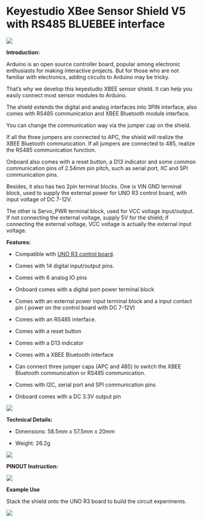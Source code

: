 # **Keyestudio XBee Sensor Shield V5 with RS485 BLUEBEE interface**

![](media/d6ad85d4a2bff5d470c6e99fc437640d.jpeg)

**Introduction:**

Arduino is an open source controller board, popular among electronic enthusiasts
for making interactive projects. But for those who are not familiar with
electronics, adding circuits to Arduino may be tricky.

That’s why we develop this keyestudio XBEE sensor shield. It can help you easily
connect most sensor modules to Arduino.

The shield extends the digital and analog interfaces into 3PIN interface, also
comes with RS485 communication and XBEE Bluetooth module interface.

You can change the communication way via the jumper cap on the shield.

If all the three jumpers are connected to APC, the shield will realize the XBEE
Bluetooth communication. If all jumpers are connected to 485, realize the RS485
communication function.

Onboard also comes with a reset button, a D13 indicator and some common
communication pins of 2.54mm pin pitch, such as serial port, IIC and SPI
communication pins.

Besides, it also has two 2pin terminal blocks. One is VIN GND terminal block,
used to supply the external power for UNO R3 control board, with input voltage
of DC 7-12V.

The other is Servo_PWR terminal block, used for VCC voltage input/output. If not
connecting the external voltage, supply 5V for the shield; if connecting the
external voltage, VCC voltage is actually the external input voltage.

**Features:**

-   Compatible with [UNO R3 control
    board](http://wiki.keyestudio.com/index.php/Ks0001_keyestudio_UNO_R3_BOARD).

-   Comes with 14 digital input/output pins.

-   Comes with 6 analog IO pins

-   Onboard comes with a digital port power terminal block

-   Comes with an external power input terminal block and a input contact pin (
    power on the control board with DC 7-12V)

-   Comes with an RS485 interface.

-   Comes with a reset button

-   Comes with a D13 indicator

-   Comes with a XBEE Bluetooth interface

-   Can connect three jumper caps (APC and 485) to switch the XBEE Bluetooth
    communication or RS485 communication.

-   Comes with I2C, serial port and SPI communication pins

-   Onboard comes with a DC 3.3V output pin

![](media/80deadc78865ca48b872c3f1585f1209.jpeg)

**Technical Details:**

-   Dimensions: 58.5mm x 57.5mm x 20mm

-   Weight: 26.2g

**![](media/5016c37c2c4b967c5331e473503f6e9e.jpeg)**

**PINOUT Instruction:**

**![](media/3bc87b0570544e4d1f94ca74301696f3.jpeg)**

**Example Use**

Stack the shield onto the UNO R3 board to build the circuit experiments.

![](media/ea2f08d832445e67dab4a481bf6e7c09.jpeg)
